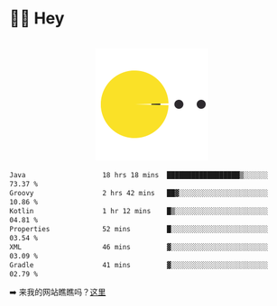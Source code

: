 
# 👋🏻 Hey
<div align="center">
	<br>
	<img src="https://raw.githubusercontent.com/Aniket965/Aniket965/master/pacman.svg?sanitize=true" width="200" height="200">
	<br>
</div>

<!--START_SECTION:waka-->

```text
Java                   18 hrs 18 mins  ██████████████████▒░░░░░░   73.37 %
Groovy                 2 hrs 42 mins   ██▓░░░░░░░░░░░░░░░░░░░░░░   10.86 %
Kotlin                 1 hr 12 mins    █▒░░░░░░░░░░░░░░░░░░░░░░░   04.81 %
Properties             52 mins         █░░░░░░░░░░░░░░░░░░░░░░░░   03.54 %
XML                    46 mins         ▓░░░░░░░░░░░░░░░░░░░░░░░░   03.09 %
Gradle                 41 mins         ▓░░░░░░░░░░░░░░░░░░░░░░░░   02.79 %
```

<!--END_SECTION:waka-->

 ➡️  来我的网站瞧瞧吗？[这里](https://www.shaolongfei.com)
